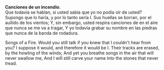 **Canciones de un incendio**.  
Que todavía se hablan, si usted sabía que yo no podía oír de usted? Supongo que lo haría, y por lo tanto sería I. Sus huellas se borran, por el aullido de los vientos; Y, sin embargo, usted respira canciones de en el aire que nunca se me va a tragar, Y yo todavía grabar su nombre en las piedras que nunca de la banda de rodadura.

Songs of a Fire.
Would you still talk if you knew that I couldn't hear from you? I suppose it would, and therefore it would be I. Their tracks are erased, by the howling of the winds; And yet you breathe songs in the air that will never swallow me, And I will still carve your name into the stones that never tread.
